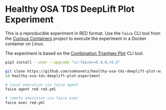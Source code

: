 # Healthy OSA TDS DeepLift Plot Experiment

This is a reproducible experiment in RED format. Use the `faice` CLI tool from the [Curious Containers](https://www.curious-containers.cc) project to execute the experiment in a Docker container on Linux.

The experiment is based on the [Combination Trianlges Plot](https://github.com/somnonetz/combination-triangles-plot) CLI tool.

```bash
pip3 install --user --upgrade "cc-faice>=5.4.0,<5.5"

git clone https://github.com/somnonetz/healthy-osa-tds-deeplift-plot-experiment.git
cd healthy-osa-tds-deeplift-plot-experiment

# local execution via faice agent
faice agent red red.yml

# remote execution via faice exec
faice exec red.yml
```
